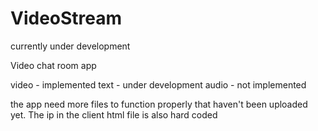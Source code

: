 # VideoStream

currently under development 

Video chat room app

video - implemented
text - under development
audio - not implemented

the app need more files to function properly that haven't been uploaded yet. The ip in the client html file is also hard coded

